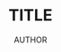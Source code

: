 ---
title: TITLE
publication: PUBLICATION
article_url: URL
author: AUTHOR
publication_date: MM-DD-YYYY
---